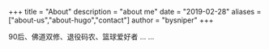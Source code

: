 +++
title = "About"
description = "about me"
date = "2019-02-28"
aliases = ["about-us","about-hugo","contact"]
author = "bysniper"
+++

90后、佛道双修、退役码农、篮球爱好者 ... ...



